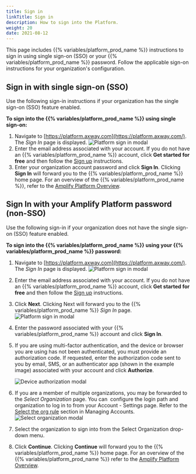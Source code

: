 ```yaml
---
title: Sign in
linkTitle: Sign in
description: How to sign into the Platform.
weight: 20
date: 2021-08-12
---
```


This page includes {{% variables/platform_prod_name %}} instructions to sign in using single sign-on (SSO) or your {{% variables/platform_prod_name %}} password. Follow the applicable sign-on instructions for your organization's configuration.

## Sign in with single sign-on (SSO)

Use the following sign-in instructions if your organization has the single sign-on (SSO) feature enabled.

**To sign into the {{% variables/platform_prod_name %}} using single sign-on:**

1. Navigate to [https://platform.axway.com](https://platform.axway.com/). The _Sign In_ page is displayed.
    ![Platform sign in modal](/Images/sign_in_(sso).png)
2. Enter the email address associated with your account. If you do not have an {{% variables/platform_prod_name %}} account, click **Get started for free** and then follow the [Sign up](/docs/getting_started_with_amplify_platform_management/sign_up/) instructions.
3. Enter your organization account password and click **Sign In**. Clicking **Sign In** will forward you to the {{% variables/platform_prod_name %}} home page. For an overview of the {{% variables/platform_prod_name %}}, refer to the [Amplify Platform Overview](/docs/getting_started_with_amplify_platform_management/overview/).

## Sign In with your Amplify Platform password (non-SSO)

Use the following sign-in if your organization does not have the single sign-on (SSO) feature enabled.

**To sign into the {{% variables/platform_prod_name %}} using your {{% variables/platform_prod_name %}} password:**

1. Navigate to [https://platform.axway.com](https://platform.axway.com/). The _Sign In_ page is displayed.
    ![Platform sign in modal](/Images/sign_in_(sso).png)
2. Enter the email address associated with your account. If you do not have an {{% variables/platform_prod_name %}} account, click **Get started for free** and then follow the [Sign up](/docs/getting_started_with_amplify_platform_management/sign_up/) instructions.
3. Click **Next**. Clicking Next will forward you to the {{% variables/platform_prod_name %}} _Sign In_ page.
    ![Platform sign in modal](/Images/sign_in_(non_sso).png)
4. Enter the password associated with your {{% variables/platform_prod_name %}} account and click **Sign In**.
5. If you are using multi-factor authentication, and the device or browser you are using has not been authenticated, you must provide an authorization code. If requested, enter the authorization code sent to you by email, SMS, or an authenticator app (shown in the example image) associated with your account and click **Authorize**.

    ![Device authorization modal](/Images/device_authorization.png)

6. If you are a member of multiple organizations, you may be forwarded to the _Select Organization_ page. You can  configure the login path and organization to log in to from your Account - Settings page. Refer to the [Select the org rule](/docs/management_guide/managing_accounts/#select-the-org-login-rule) section in Managing Accounts.
    ![Select organization modal](/Images/multiple_orgs.png)
7. Select the organization to sign into from the Select Organization drop-down menu.
8. Click **Continue**. Clicking **Continue** will forward you to the {{% variables/platform_prod_name %}} home page. For an overview of the {{% variables/platform_prod_name %}} refer to the [Amplify Platform Overview](/docs/getting_started_with_amplify_platform_management/overview/).
